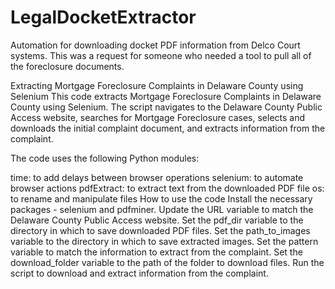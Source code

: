 # LegalDocketExtractor
Automation for downloading docket PDF information from Delco Court systems. This was a request for someone who needed a tool to pull all of the foreclosure documents.

Extracting Mortgage Foreclosure Complaints in Delaware County using Selenium
This code extracts Mortgage Foreclosure Complaints in Delaware County using Selenium. The script navigates to the Delaware County Public Access website, searches for Mortgage Foreclosure cases, selects and downloads the initial complaint document, and extracts information from the complaint.

The code uses the following Python modules:

time: to add delays between browser operations
selenium: to automate browser actions
pdfExtract: to extract text from the downloaded PDF file
os: to rename and manipulate files
How to use the code
Install the necessary packages - selenium and pdfminer.
Update the URL variable to match the Delaware County Public Access website.
Set the pdf_dir variable to the directory in which to save downloaded PDF files.
Set the path_to_images variable to the directory in which to save extracted images.
Set the pattern variable to match the information to extract from the complaint.
Set the download_folder variable to the path of the folder to download files.
Run the script to download and extract information from the complaint.
